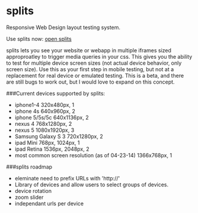 splits
========


Responsive Web Design layout testing system. 

Use splits now: [open splits](https://rawgit.com/AlexBezuska/splits/master/index.html)

splits lets you see your website or webapp in multiple iframes sized approproatley to trigger media queries in your css. This gives you the ability to test for multiple device screen sizes (not actual device behavior, only screen size). Use this as your first step in mobile testing, but not at a replacement for real device or emulated testing. This is a beta, and there are still bugs to work out, but I would love to expand on this concept.




###Current devices supported by splits:

* iphone1-4 320x480px, 1 
* iphone 4s 640x960px, 2 
* iphone 5/5s/5c 640x1136px, 2 
* nexus 4 768x1280px, 2 
* nexus 5 1080x1920px, 3
* Samsung Galaxy S 3 720x1280px, 2
* ipad Mini 768px, 1024px, 1 
* ipad Retina 1536px, 2048px, 2
* most common screen resolution (as of 04-23-14) 1366x768px, 1



###splits roadmap

*  eleminate need to prefix URLs with 'http://'
*  Library of devices and allow users to select groups of devices.
*  device rotation
*  zoom slider
*  independant urls per device